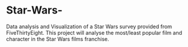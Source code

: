 # Star-Wars-
Data analysis and Visualization of a Star Wars survey provided from FiveThirtyEight. This project will analyse the most/least popular film and character in the Star Wars films franchise.
